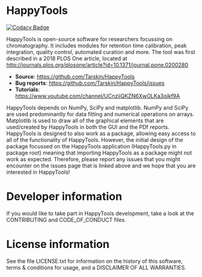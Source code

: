 # HappyTools
[![Codacy Badge](https://api.codacy.com/project/badge/Grade/39e4f3541ff9440a85d8596069139c2c)](https://www.codacy.com/app/Tarskin/HappyTools?utm_source=github.com&amp;utm_medium=referral&amp;utm_content=Tarskin/HappyTools&amp;utm_campaign=Badge_Grade)

HappyTools is open-source software for researchers focussing on chromatography. It includes modules for retention time calibration, peak integration, quality control, automated curation and more. The tool was first described in a 2018 PLOS One article, located at http://journals.plos.org/plosone/article?id=10.1371/journal.pone.0200280

* __Source__: https://github.com/Tarskin/HappyTools
* __Bug reports__: https://github.com/Tarskin/HappyTools/issues
* __Tutorials__: https://www.youtube.com/channel/UCnziiQKZN6XwOLKa3oikf9A

HappyTools depends on NumPy, SciPy and matplotlib. NumPy and SciPy are used predominantly for data fitting and numerical operations on arrays. Matplotlib is used to draw all of the graphical elements that are used/created by HappyTools in both the GUI and the PDf reports. HappyTools is designed to also work as a package, allowing easy access to all of the functionality of HappyTools. However, the initial design of the package focussed on the HappyTools application (HappyTools.py in package root) meaning that importing HappyTools as a package might not work as expected. Therefore, please report any issues that you might encounter on the issues page that is linked above and we hope that you are interested in HappyTools!

# Developer information
If you would like to take part in HappyTools development, take a look at the CONTRIBUTING and CODE_OF_CONDUCT files.

# License information
See the file LICENSE.txt for information on the history of this software, terms & conditions for usage, and a DISCLAIMER OF ALL WARRANTIES.
